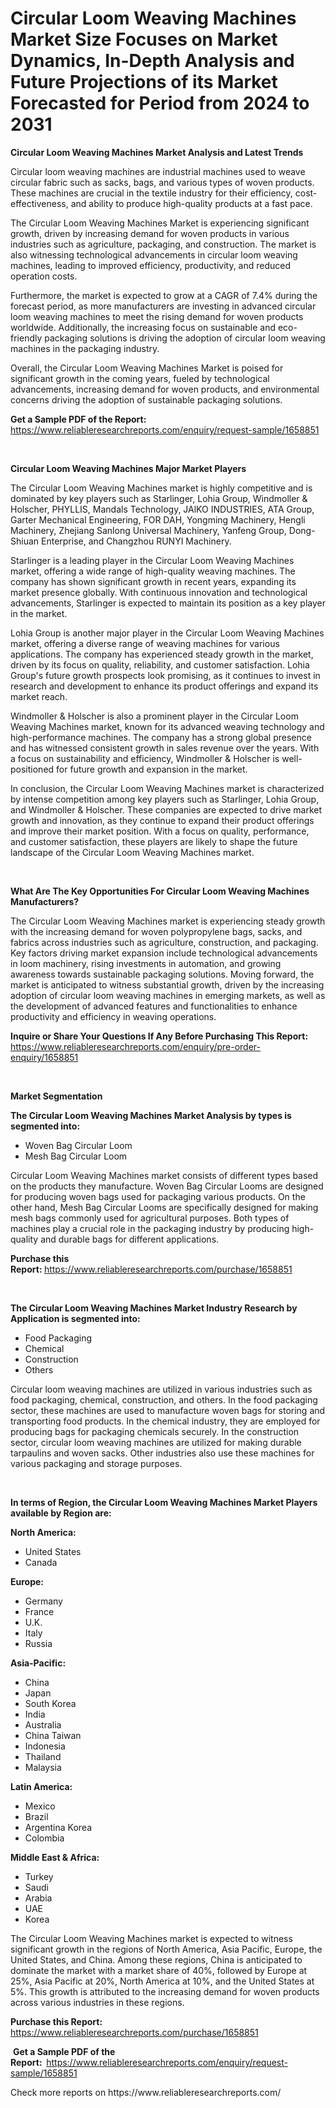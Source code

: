 <p><h1>Circular Loom Weaving Machines Market Size Focuses on Market Dynamics, In-Depth Analysis and Future Projections of its Market Forecasted for Period from 2024 to 2031</h1></p><p><strong>Circular Loom Weaving Machines Market Analysis and Latest Trends</strong></p>
<p><p>Circular loom weaving machines are industrial machines used to weave circular fabric such as sacks, bags, and various types of woven products. These machines are crucial in the textile industry for their efficiency, cost-effectiveness, and ability to produce high-quality products at a fast pace.</p><p>The Circular Loom Weaving Machines Market is experiencing significant growth, driven by increasing demand for woven products in various industries such as agriculture, packaging, and construction. The market is also witnessing technological advancements in circular loom weaving machines, leading to improved efficiency, productivity, and reduced operation costs.</p><p>Furthermore, the market is expected to grow at a CAGR of 7.4% during the forecast period, as more manufacturers are investing in advanced circular loom weaving machines to meet the rising demand for woven products worldwide. Additionally, the increasing focus on sustainable and eco-friendly packaging solutions is driving the adoption of circular loom weaving machines in the packaging industry.</p><p>Overall, the Circular Loom Weaving Machines Market is poised for significant growth in the coming years, fueled by technological advancements, increasing demand for woven products, and environmental concerns driving the adoption of sustainable packaging solutions.</p></p>
<p><strong>Get a Sample PDF of the Report:&nbsp;</strong> <a href="https://www.reliableresearchreports.com/enquiry/request-sample/1658851">https://www.reliableresearchreports.com/enquiry/request-sample/1658851</a></p>
<p>&nbsp;</p>
<p><strong>Circular Loom Weaving Machines Major Market Players</strong></p>
<p><p>The Circular Loom Weaving Machines market is highly competitive and is dominated by key players such as Starlinger, Lohia Group, Windmoller & Holscher, PHYLLIS, Mandals Technology, JAlKO INDUSTRIES, ATA Group, Garter Mechanical Engineering, FOR DAH, Yongming Machinery, Hengli Machinery, Zhejiang Sanlong Universal Machinery, Yanfeng Group, Dong-Shiuan Enterprise, and Changzhou RUNYI Machinery. </p><p>Starlinger is a leading player in the Circular Loom Weaving Machines market, offering a wide range of high-quality weaving machines. The company has shown significant growth in recent years, expanding its market presence globally. With continuous innovation and technological advancements, Starlinger is expected to maintain its position as a key player in the market.</p><p>Lohia Group is another major player in the Circular Loom Weaving Machines market, offering a diverse range of weaving machines for various applications. The company has experienced steady growth in the market, driven by its focus on quality, reliability, and customer satisfaction. Lohia Group's future growth prospects look promising, as it continues to invest in research and development to enhance its product offerings and expand its market reach.</p><p>Windmoller & Holscher is also a prominent player in the Circular Loom Weaving Machines market, known for its advanced weaving technology and high-performance machines. The company has a strong global presence and has witnessed consistent growth in sales revenue over the years. With a focus on sustainability and efficiency, Windmoller & Holscher is well-positioned for future growth and expansion in the market.</p><p>In conclusion, the Circular Loom Weaving Machines market is characterized by intense competition among key players such as Starlinger, Lohia Group, and Windmoller & Holscher. These companies are expected to drive market growth and innovation, as they continue to expand their product offerings and improve their market position. With a focus on quality, performance, and customer satisfaction, these players are likely to shape the future landscape of the Circular Loom Weaving Machines market.</p></p>
<p>&nbsp;</p>
<p><strong>What Are The Key Opportunities For Circular Loom Weaving Machines Manufacturers?</strong></p>
<p><p>The Circular Loom Weaving Machines market is experiencing steady growth with the increasing demand for woven polypropylene bags, sacks, and fabrics across industries such as agriculture, construction, and packaging. Key factors driving market expansion include technological advancements in loom machinery, rising investments in automation, and growing awareness towards sustainable packaging solutions. Moving forward, the market is anticipated to witness substantial growth, driven by the increasing adoption of circular loom weaving machines in emerging markets, as well as the development of advanced features and functionalities to enhance productivity and efficiency in weaving operations.</p></p>
<p><strong>Inquire or Share Your Questions If Any Before Purchasing This Report:</strong> <a href="https://www.reliableresearchreports.com/enquiry/pre-order-enquiry/1658851">https://www.reliableresearchreports.com/enquiry/pre-order-enquiry/1658851</a></p>
<p>&nbsp;</p>
<p><strong>Market Segmentation</strong></p>
<p><strong>The Circular Loom Weaving Machines Market Analysis by types is segmented into:</strong></p>
<p><ul><li>Woven Bag Circular Loom</li><li>Mesh Bag Circular Loom</li></ul></p>
<p><p>Circular Loom Weaving Machines market consists of different types based on the products they manufacture. Woven Bag Circular Looms are designed for producing woven bags used for packaging various products. On the other hand, Mesh Bag Circular Looms are specifically designed for making mesh bags commonly used for agricultural purposes. Both types of machines play a crucial role in the packaging industry by producing high-quality and durable bags for different applications.</p></p>
<p><strong>Purchase this Report:&nbsp;</strong><a href="https://www.reliableresearchreports.com/purchase/1658851">https://www.reliableresearchreports.com/purchase/1658851</a></p>
<p>&nbsp;</p>
<p><strong>The Circular Loom Weaving Machines Market Industry Research by Application is segmented into:</strong></p>
<p><ul><li>Food Packaging</li><li>Chemical</li><li>Construction</li><li>Others</li></ul></p>
<p><p>Circular loom weaving machines are utilized in various industries such as food packaging, chemical, construction, and others. In the food packaging sector, these machines are used to manufacture woven bags for storing and transporting food products. In the chemical industry, they are employed for producing bags for packaging chemicals securely. In the construction sector, circular loom weaving machines are utilized for making durable tarpaulins and woven sacks. Other industries also use these machines for various packaging and storage purposes.</p></p>
<p>&nbsp;</p>
<p><strong>In terms of Region, the Circular Loom Weaving Machines Market Players available by Region are:</strong></p>
<p>
    <p> <strong> North America: </strong>
        <ul>
            <li>United States</li>
            <li>Canada</li>
        </ul>
        </p> 
    <p> <strong> Europe: </strong>
        <ul>
            <li>Germany</li>
            <li>France</li>
            <li>U.K.</li>
            <li>Italy</li>
            <li>Russia</li>
        </ul>
        </p> 
    <p> <strong> Asia-Pacific: </strong>
        <ul>
            <li>China</li>
            <li>Japan</li>
            <li>South Korea</li>
            <li>India</li>
            <li>Australia</li>
            <li>China Taiwan</li>
            <li>Indonesia</li>
            <li>Thailand</li>
            <li>Malaysia</li>
        </ul>
        </p> 
    <p> <strong> Latin America: </strong>
        <ul>
            <li>Mexico</li>
            <li>Brazil</li>
            <li>Argentina Korea</li>
            <li>Colombia</li>
        </ul>
        </p> 
    <p> <strong> Middle East & Africa: </strong>
        <ul>
            <li>Turkey</li>
            <li>Saudi</li>
            <li>Arabia</li>
            <li>UAE</li>
            <li>Korea</li>
        </ul>
    </p>
    </p>
<p><p>The Circular Loom Weaving Machines market is expected to witness significant growth in the regions of North America, Asia Pacific, Europe, the United States, and China. Among these regions, China is anticipated to dominate the market with a market share of 40%, followed by Europe at 25%, Asia Pacific at 20%, North America at 10%, and the United States at 5%. This growth is attributed to the increasing demand for woven products across various industries in these regions.</p></p>
<p><strong>Purchase this Report: </strong><a href="https://www.reliableresearchreports.com/purchase/1658851">https://www.reliableresearchreports.com/purchase/1658851</a></p>
<p>&nbsp;<strong>Get a Sample PDF of the Report:&nbsp;&nbsp;</strong><a href="https://www.reliableresearchreports.com/enquiry/request-sample/1658851">https://www.reliableresearchreports.com/enquiry/request-sample/1658851</a></p>
<p><strong></strong></p>
<p>Check more reports on https://www.reliableresearchreports.com/</p>